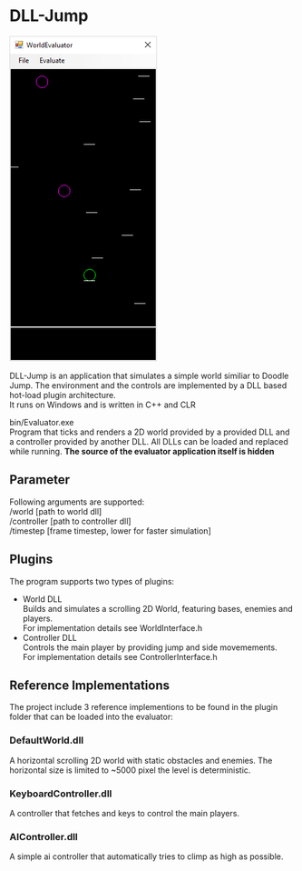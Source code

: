 # DLL-Jump
![App Screenshot](/bin/screenshot.png)

   
DLL-Jump is an application that simulates a simple world similiar to Doodle Jump.
The environment and the controls are implemented by a DLL based hot-load plugin architecture.  
It runs on Windows and is written in C++ and CLR

bin/Evaluator.exe  
Program that ticks and renders a 2D world provided by a provided DLL and a controller provided by another DLL. All DLLs can be loaded and replaced while running. **The source of the evaluator application itself is hidden**

## Parameter
Following arguments are supported:  
/world [path to world dll]  
/controller [path to controller dll]  
/timestep [frame timestep, lower for faster simulation]  

## Plugins
The program supports two types of plugins:
- World DLL  
Builds and simulates a scrolling 2D World, featuring bases, enemies and players.  
For implementation details see WorldInterface.h
- Controller DLL  
Controls the main player by providing jump and side movemements.  
For implementation details see ControllerInterface.h

## Reference Implementations
The project include 3 reference implementions to be found in the plugin folder that can be loaded into the evaluator:
### DefaultWorld.dll
A horizontal scrolling 2D world with static obstacles and enemies. The horizontal size is limited to ~5000 pixel the level is deterministic.
### KeyboardController.dll
A controller that fetches <space> and <arrow> keys to control the main players.
### AIController.dll
A simple ai controller that automatically tries to climp as high as possible.



